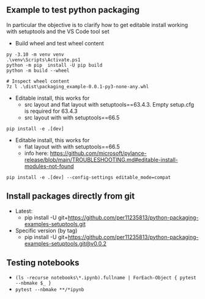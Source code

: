 ## Example to test python packaging

In particular the objective is to clarify how to get editable install working with setuptools and the VS Code tool set

* Build wheel and test wheel content
```
py -3.10 -m venv venv
.\venv\Scripts\Activate.ps1
python -m pip  install -U pip build
python -m build --wheel

# Inspect wheel content
7z l .\dist\packaging_example-0.0.1-py3-none-any.whl
```

* Editable install, this works for
    * src layout and flat layout with setuptools==63.4.3. Empty setup.cfg is required for 63.4.3
    * src layout with with setuptools==66.5
```
pip install -e .[dev]
```

* Editable install, this works for
    * flat layout with with setuptools==66.5
    * info here: https://github.com/microsoft/pylance-release/blob/main/TROUBLESHOOTING.md#editable-install-modules-not-found
```
pip install -e .[dev] --config-settings editable_mode=compat
```

## Install packages directly from git
* Latest:
    *  pip install -U  git+https://github.com/per11235813/python-packaging-examples-setuptools.git
* Specific version (by tag)
    * pip install -U  git+https://github.com/per11235813/python-packaging-examples-setuptools.git@v0.0.2

## Testing notebooks
* `(ls -recurse notebooks\*.ipynb).fullname | ForEach-Object { pytest --nbmake $_ }`
* `pytest --nbmake **/*ipynb`
